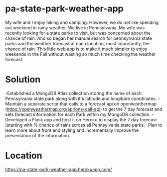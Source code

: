 # pa-state-park-weather-app

My wife and I enjoy hiking and camping. However, we do not like spending out weekend in rainy weather. We live in Pennsylvania.
My wife was recently looking for a state parks to visit, but was concerned about the chance of rain. And so began her manual search for pennsylvania state parks
and the weather forecast at each location, most importantly, the chance of rain. This little web app is to make it much simpler to enjoy weekends in the Fall without wasting so much time checking the weather forecast.

# Solution
-Established a MongoDB Atlas collection storing the name of each Pennsylvania state park along with it's latitude and longitude coordinates.
-Maintain a separate script that calls to a forecast api on openweathermap (https://openweathermap.org/api/one-call-api) to get the 7 day forecast and sets forecast information for each Park within my MongoDB collection.
-Developed a Flask app and host it on Heroku to display the 7 day forecast (starting with % chance of rain) across all Pennsylvania state parks.
-Plan to learn more about front end styling and incrementally improve the presentation of the information.

# Location
https://pa-state-park-weather-app.herokuapp.com/
